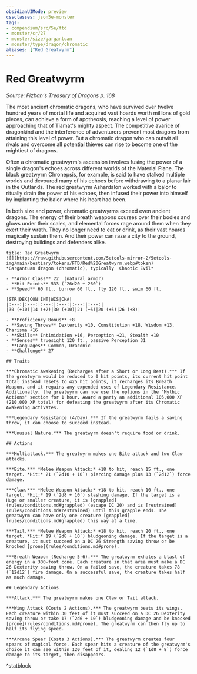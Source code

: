 ```yaml
---
obsidianUIMode: preview
cssclasses: json5e-monster
tags:
- compendium/src/5e/ftd
- monster/cr/27
- monster/size/gargantuan
- monster/type/dragon/chromatic
aliases: ["Red Greatwyrm"]
---
```

# Red Greatwyrm
*Source: Fizban's Treasury of Dragons p. 168*  

The most ancient chromatic dragons, who have survived over twelve hundred years of mortal life and acquired vast hoards worth millions of gold pieces, can achieve a form of apotheosis, reaching a level of power approaching that of Tiamat's mighty aspect. The competitive avarice of dragonkind and the interference of adventurers prevent most dragons from attaining this level of power. But a chromatic dragon who can outwit all rivals and overcome all potential thieves can rise to become one of the mightiest of dragons.

Often a chromatic greatwyrm's ascension involves fusing the power of a single dragon's echoes across different worlds of the Material Plane. The black greatwyrm Chronepsis, for example, is said to have stalked multiple worlds and devoured many of his echoes before withdrawing to a planar lair in the Outlands. The red greatwyrm Ashardalon worked with a balor to ritually drain the power of his echoes, then infused their power into himself by implanting the balor where his heart had been.

In both size and power, chromatic greatwyrms exceed even ancient dragons. The energy of their breath weapons courses over their bodies and glows under their scales, and elemental forces rage around them when they exert their wrath. They no longer need to eat or drink, as their vast hoards magically sustain them. And their power can raze a city to the ground, destroying buildings and defenders alike.

```ad-statblock
title: Red Greatwyrm
![](https://raw.githubusercontent.com/5etools-mirror-2/5etools-img/main/bestiary/tokens/FTD/Red%20Greatwyrm.webp#token)
*Gargantuan dragon (chromatic), typically  Chaotic Evil*

- **Armor Class** 22  (natural armor)
- **Hit Points** 533 (`26d20 + 260`)
- **Speed** 60 ft., burrow 60 ft., fly 120 ft., swim 60 ft.

|STR|DEX|CON|INT|WIS|CHA|
|:---:|:---:|:---:|:---:|:---:|:---:|
|30 (+10)|14 (+2)|30 (+10)|21 (+5)|20 (+5)|26 (+8)|

- **Proficiency Bonus** +8
- **Saving Throws** Dexterity +10, Constitution +18, Wisdom +13, Charisma +16
- **Skills** Intimidation +16, Perception +21, Stealth +10
- **Senses** truesight 120 ft., passive Perception 31
- **Languages** Common, Draconic
- **Challenge** 27

## Traits

***Chromatic Awakening (Recharges after a Short or Long Rest).*** If the greatwyrm would be reduced to 0 hit points, its current hit point total instead resets to 425 hit points, it recharges its Breath Weapon, and it regains any expended uses of Legendary Resistance. Additionally, the greatwyrm can now use the options in the "Mythic Actions" section for 1 hour. Award a party an additional 105,000 XP (210,000 XP total) for defeating the greatwyrm after its Chromatic Awakening activates.

***Legendary Resistance (4/Day).*** If the greatwyrm fails a saving throw, it can choose to succeed instead.

***Unusual Nature.*** The greatwyrm doesn't require food or drink.

## Actions

***Multiattack.*** The greatwyrm makes one Bite attack and two Claw attacks.

***Bite.*** *Melee Weapon Attack:* +18 to hit, reach 15 ft., one target. *Hit:* 21 (`2d10 + 10`) piercing damage plus 13 (`2d12`) force damage.

***Claw.*** *Melee Weapon Attack:* +18 to hit, reach 10 ft., one target. *Hit:* 19 (`2d8 + 10`) slashing damage. If the target is a Huge or smaller creature, it is [grappled](rules/conditions.md#grappled) (escape DC 20) and is [restrained](rules/conditions.md#restrained) until this grapple ends. The greatwyrm can have only one creature [grappled](rules/conditions.md#grappled) this way at a time.

***Tail.*** *Melee Weapon Attack:* +18 to hit, reach 20 ft., one target. *Hit:* 19 (`2d8 + 10`) bludgeoning damage. If the target is a creature, it must succeed on a DC 26 Strength saving throw or be knocked [prone](rules/conditions.md#prone).

***Breath Weapon (Recharge 5-6).*** The greatwyrm exhales a blast of energy in a 300-foot cone. Each creature in that area must make a DC 26 Dexterity saving throw. On a failed save, the creature takes 78 (`12d12`) fire damage. On a successful save, the creature takes half as much damage.

## Legendary Actions

***Attack.*** The greatwyrm makes one Claw or Tail attack.

***Wing Attack (Costs 2 Actions).*** The greatwyrm beats its wings. Each creature within 30 feet of it must succeed on a DC 26 Dexterity saving throw or take 17 (`2d6 + 10`) bludgeoning damage and be knocked [prone](rules/conditions.md#prone). The greatwyrm can then fly up to half its flying speed.

***Arcane Spear (Costs 3 Actions).*** The greatwyrm creates four spears of magical force. Each spear hits a creature of the greatwyrm's choice it can see within 120 feet of it, dealing 12 (`1d8 + 8`) force damage to its target, then disappears.
```
^statblock